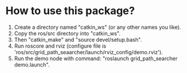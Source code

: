 # How to use this package?
1. Create a directory named "catkin_ws" (or any other names you like).
2. Copy the ros/src directory into "catkin_ws".
3. Then "catkin_make" and "source devel/setup.bash".
4. Run roscore and rviz (configure file is 'ros/src/grid_path_seaarcher/launch/rviz_config/demo.rviz').
5. Run the demo node with command: "roslaunch grid_path_searcher demo.launch".
